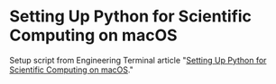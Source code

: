 # Setting Up Python for Scientific Computing on macOS
Setup script from Engineering Terminal article "[Setting Up Python for Scientific Computing on macOS](http://engineeringterminal.com/CS/Articles/scipysetupmac.html)."
